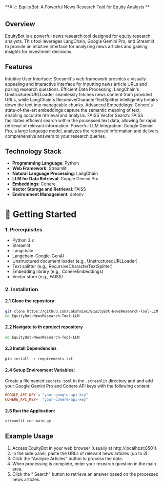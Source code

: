 **#  📈 EquityBot: A Powerful News Research Tool for Equity Analysts **


## Overview

EquityBot is a powerful news research tool designed for equity research analysts. This tool leverages LangChain, Google Gemini Pro, and Streamlit to provide an intuitive interface for analyzing news articles and gaining insights for investment decisions. 


## Features

Intuitive User Interface: Streamlit's web framework provides a visually appealing and interactive interface for inputting news article URLs and posing research questions.
Efficient Data Processing: LangChain's UnstructuredURLLoader seamlessly fetches news content from provided URLs, while LangChain's RecursiveCharacterTextSplitter intelligently breaks down the text into manageable chunks.
Advanced Embeddings: Cohere's state-of-the-art embeddings capture the semantic meaning of text, enabling accurate retrieval and analysis.
FAISS Vector Search: FAISS facilitates efficient search within the processed text data, allowing for rapid retrieval of relevant information.
Powerful LLM Integration: Google Gemini Pro, a large language model, analyzes the retrieved information and delivers comprehensive answers to your research queries.


## Technology Stack

- **Programming Language**: Python
- **Web Framework**: Streamlit
- **Natural Language Processing**: LangChain
- **LLM for Data Retrieval**: Google Gemini Pro
- **Embeddings**: Cohere
- **Vector Storage and Retrieval**: FAISS
- **Environment Management**: dotenv

# 🚀 Getting Started

### 1. Prerequisites

- Python 3.x
- Streamlit
- Langchain
- Langchain-Google-GenAI
- Unstructured document loader (e.g., UnstructuredURLLoader)
- Text splitter (e.g., RecursiveCharacterTextSplitter)
- Embedding library (e.g., CohereEmbeddings)
- Vector store (e.g., FAISS)

### 2. Installation

#### 2.1 Clone the repository:

```bash
git clone https://github.com/Lakshmiec/EquityBot-NewsResearch-Tool-LLM.git
cd EquityBot-NewsResearch-Tool-LLM
```
#### 2.2 Navigate to th eproject repository

```bash
cd EquityBot-NewsResearch-Tool-LLM
```

#### 2.3 Install Dependencies

```bash
pip install -r requirements.txt
```

#### 2.4 Setup Environment Variables:

Create a file named `secrets.toml` in the `.streamlit` directory and and add your Google Gemini Pro and Cohere API keys with the following content:

```toml
GOOGLE_API_KEY = "your-google-api-key"
COHERE_API_KEY=  "your-cohere-api-key"
```
#### 2.5 Run the Application:

```bash
streamlit run main.py
```


## Example Usage

1. Access EquityBot in your web browser (usually at http://localhost:8501).
2. In the side panel, paste the URLs of relevant news articles (up to 3).
3. Click the "Analyse Articles" button to process the data.
4. When processing is complete, enter your research question in the main area.
5. Click the " Search" button to retrieve an answer based on the processed news articles.

